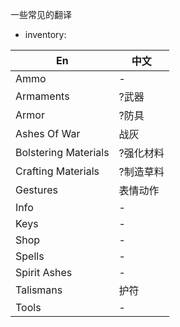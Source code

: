 一些常见的翻译

* inventory:

| En | 中文 |
| ---- | ---- |
| Ammo | - |
| Armaments | ?武器 |
| Armor | ?防具 |
| Ashes Of War | 战灰 |
| Bolstering Materials | ?强化材料 |
| Crafting Materials | ?制造草料 |
| Gestures | 表情动作 |
| Info | - |
| Keys | - |
| Shop | - |
| Spells | - |
| Spirit Ashes | - |
| Talismans | 护符 |
| Tools | - |
